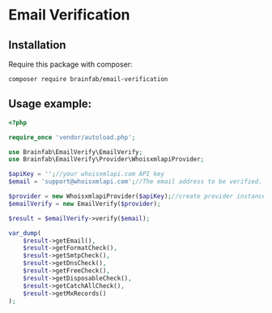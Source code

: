 Email Verification
========================================================

Installation
------------

Require this package with composer:

`` composer require brainfab/email-verification ``

Usage example:
--------------

```php
<?php

require_once 'vendor/autoload.php';

use Brainfab\EmailVerify\EmailVerify;
use Brainfab\EmailVerify\Provider\WhoisxmlapiProvider;

$apiKey = '';//your whoisxmlapi.com API key
$email = 'support@whoisxmlapi.com';//The email address to be verified.

$provider = new WhoisxmlapiProvider($apiKey);//create provider instance
$emailVerify = new EmailVerify($provider);

$result = $emailVerify->verify($email);

var_dump(
    $result->getEmail(),
    $result->getFormatCheck(),
    $result->getSmtpCheck(),
    $result->getDnsCheck(),
    $result->getFreeCheck(),
    $result->getDisposableCheck(),
    $result->getCatchAllCheck(),
    $result->getMxRecords()
);
```
